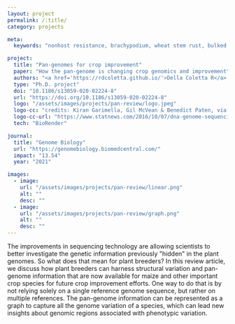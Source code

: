 ```yaml
---
layout: project
permalink: /:title/
category: projects

meta:
  keywords: "nonhost resistance, brachypodium, wheat stem rust, bulked segregant analysis"

project:
  title: "Pan-genomes for crop improvement"
  paper: "How the pan-genome is changing crop genomics and improvement"
  authors: "<a href='https://rdcoletta.github.io/'>Della Coletta R</a>, Qiu Y, Ou S, Hufford MB, Hirsch CN"
  type: "Ph.D. project"
  doi: "10.1186/s13059-020-02224-8"
  url: "https://doi.org/10.1186/s13059-020-02224-8"
  logo: "/assets/images/projects/pan-review/logo.jpeg"
  logo-cc: "credits: Kiran Garimella, Gil McVean & Benedict Paten, via STAT"
  logo-cc-url: "https://www.statnews.com/2016/10/07/dna-genome-sequencing-new-maps"
  tech: "BioRender"

journal:
  title: "Genome Biology"
  url: "https://genomebiology.biomedcentral.com/"
  impact: "13.54"
  year: "2021"

images:
  - image:
    url: "/assets/images/projects/pan-review/linear.png"
    alt: ""
    desc: ""
  - image:
    url: "/assets/images/projects/pan-review/graph.png"
    alt: ""
    desc: ""
---
```

<p> The improvements in sequencing technology are allowing scientists to better investigate the genetic information previously "hidden" in the plant genomes. So what does that mean for plant breeders? In this review article, we discuss how plant breeders can harness structural variation and pan-genome information that are now available for maize and other important crop species for future crop improvement efforts. One way to do that is by not relying solely on a single reference genome sequence, but rather on multiple references. The pan-genome information can be represented as a graph to capture all the genome variation of a species, which can lead new insights about genomic regions associated with phenotypic variation.</p>
